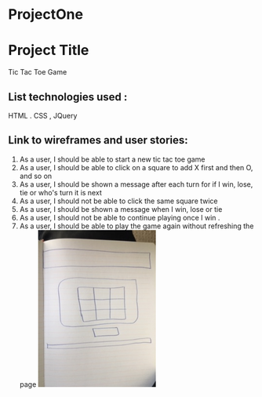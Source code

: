 # ProjectOne

# Project Title
Tic Tac Toe Game

## List technologies used :
 HTML . CSS , JQuery

## Link to wireframes and user stories: 
1. As a user, I should be able to start a new tic tac toe game
2. As a user, I should be able to click on a square to add X first and then O, and so on
3. As a user, I should be shown a message after each turn for if I win, lose, tie or who's turn it is next
4. As a user, I should not be able to click the same square twice
5. As a user, I should be shown a message when I win, lose or tie
6. As a user, I should not be able to continue playing once I win . 
7. As a user, I should be able to play the game again without refreshing the page
![GitHub Logo](WIREFRAME.jpg)


